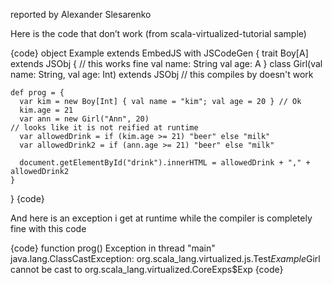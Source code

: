 reported by Alexander Slesarenko

Here is the code that don’t work (from scala-virtualized-tutorial sample)

{code}
  object Example extends EmbedJS with JSCodeGen { 
    trait Boy[A] extends JSObj {                       // this works fine
      val name: String
      val age: A
    }
    class Girl(val name: String, val age: Int) extends JSObj   // this compiles by doesn't work
    
    def prog = {
      var kim = new Boy[Int] { val name = "kim"; val age = 20 } // Ok
      kim.age = 21
      var ann = new Girl("Ann", 20)                                          // looks like it is not reified at runtime
      var allowedDrink = if (kim.age >= 21) "beer" else "milk"
      var allowedDrink2 = if (ann.age >= 21) "beer" else "milk"

      document.getElementById("drink").innerHTML = allowedDrink + "," + allowedDrink2
    }
  }
{code}

And here is an exception i get at runtime while the compiler is completely fine with this code

{code}
function prog() Exception in thread "main" java.lang.ClassCastException: org.scala_lang.virtualized.js.Test$Example$Girl cannot be cast to org.scala_lang.virtualized.CoreExps$Exp
{code}
